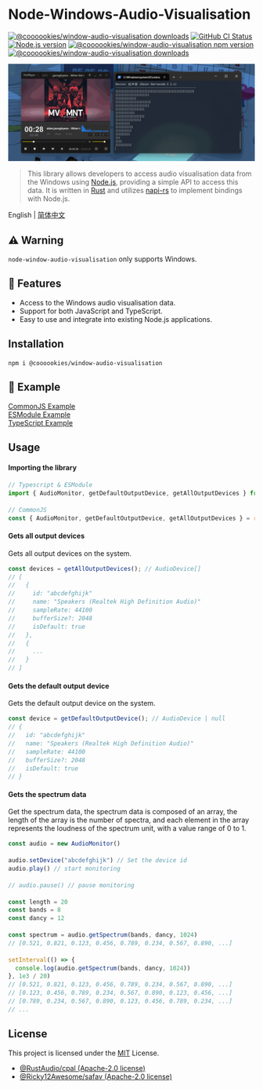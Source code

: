 # Node-Windows-Audio-Visualisation

<a href="https://github.com/LeagueTavern/node-window-audio-visualisation/issues"><img src="https://img.shields.io/github/issues/LeagueTavern/node-window-audio-visualisation?style=for-the-badge" alt="@coooookies/window-audio-visualisation downloads"></a>
<a href="https://github.com/LeagueTavern/node-window-audio-visualisation/actions"><img alt="GitHub CI Status" src="https://img.shields.io/github/actions/workflow/status/LeagueTavern/node-window-audio-visualisation/CI.yml?style=for-the-badge"></a>
<a href="https://nodejs.org/en/about/releases/"><img src="https://img.shields.io/node/v/%40coooookies%2Fwindow-audio-visualisation?style=for-the-badge" alt="Node.js version"></a>
<a href="https://www.npmjs.com/package/@coooookies/window-audio-visualisation"><img src="https://img.shields.io/npm/v/@coooookies/window-audio-visualisation.svg?style=for-the-badge&sanitize=true" alt="@coooookies/window-audio-visualisation npm version"></a>
<a href="https://npmcharts.com/compare/@coooookies/window-audio-visualisation?minimal=true"><img src="https://img.shields.io/npm/dm/@coooookies/window-audio-visualisation.svg?style=for-the-badge&sanitize=true" alt="@coooookies/window-audio-visualisation downloads"></a>

![Screenshot](docs/shot1.gif)

> This library allows developers to access audio visualisation data from the Windows using [Node.js](https://nodejs.org/), providing a simple API to access this data. It is written in [Rust](https://www.rust-lang.org/) and utilizes [napi-rs](https://napi.rs/) to implement bindings with Node.js.

English | [简体中文](./README_CN.md)

## ⚠️ Warning

`node-window-audio-visualisation` only supports Windows.

## 🚀 Features

- Access to the Windows audio visualisation data.
- Support for both JavaScript and TypeScript.
- Easy to use and integrate into existing Node.js applications.

## Installation

```shell
npm i @coooookies/window-audio-visualisation
```

## 🍊 Example

[CommonJS Example](example/index.js) <br />
[ESModule Example](example/index.mjs) <br />
[TypeScript Example](example/index.ts) <br />

## Usage

#### Importing the library

```Typescript
// Typescript & ESModule
import { AudioMonitor, getDefaultOutputDevice, getAllOutputDevices } from '@coooookies/window-audio-visualisation';

// CommonJS
const { AudioMonitor, getDefaultOutputDevice, getAllOutputDevices } = require('@coooookies/window-audio-visualisation');
```

#### Gets all output devices

Gets all output devices on the system.

```Typescript
const devices = getAllOutputDevices(); // AudioDevice[]
// [
//   {
//     id: "abcdefghijk"
//     name: "Speakers (Realtek High Definition Audio)"
//     sampleRate: 44100
//     bufferSize?: 2048
//     isDefault: true
//   },
//   {
//     ...
//   }
// ]
```

#### Gets the default output device

Gets the default output device on the system.

```Typescript
const device = getDefaultOutputDevice(); // AudioDevice | null
// {
//   id: "abcdefghijk"
//   name: "Speakers (Realtek High Definition Audio)"
//   sampleRate: 44100
//   bufferSize?: 2048
//   isDefault: true
// }
```

#### Gets the spectrum data

Get the spectrum data, the spectrum data is composed of an array, the length of the array is the number of spectra, and each element in the array represents the loudness of the spectrum unit, with a value range of 0 to 1.

```Typescript
const audio = new AudioMonitor()

audio.setDevice("abcdefghijk") // Set the device id
audio.play() // start monitoring

// audio.pause() // pause monitoring

const length = 20
const bands = 8
const dancy = 12

const spectrum = audio.getSpectrum(bands, dancy, 1024)
// [0.521, 0.821, 0.123, 0.456, 0.789, 0.234, 0.567, 0.890, ...]

setInterval(() => {
  console.log(audio.getSpectrum(bands, dancy, 1024))
}, 1e3 / 20)
// [0.521, 0.821, 0.123, 0.456, 0.789, 0.234, 0.567, 0.890, ...]
// [0.123, 0.456, 0.789, 0.234, 0.567, 0.890, 0.123, 0.456, ...]
// [0.789, 0.234, 0.567, 0.890, 0.123, 0.456, 0.789, 0.234, ...]
// ...
```

## License

This project is licensed under the [MIT](LICENSE) License.

- [@RustAudio/cpal (Apache-2.0 license)](https://github.com/RustAudio/cpal)
- [@Ricky12Awesome/safav (Apache-2.0 license)](https://github.com/Ricky12Awesome/safav)

